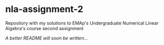 # nla-assignment-2
Repository with my solutions to EMAp's Undergraduate Numerical Linear Algebra's course second assignment

_A better README will soon be written..._